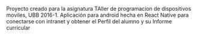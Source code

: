Proyecto creado para la asignatura TAller de programacion de dispositivos moviles, UBB 2016-1. Aplicación para android hecha en React Native para conectarse con intranet y obtener el Perfil del alumno y su Informe curricular
